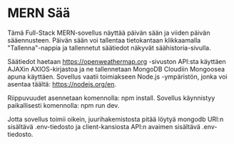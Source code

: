 # MERN Sää

Tämä Full-Stack MERN-sovellus näyttää päivän sään ja viiden päivän sääennusteen. Päivän sään voi tallentaa tietokantaan klikkaamalla "Tallenna"-nappia ja tallennetut säätiedot näkyvät säähistoria-sivulla.

Säätiedot haetaan https://openweathermap.org -sivuston API:sta käyttäen AJAXin AXIOS-kirjastoa ja ne tallennetaan MongoDB Cloudiin Mongoosea apuna käyttäen.
Sovellus vaatii toimiakseen Node.js -ympäristön, jonka voi asentaa täältä: https://nodejs.org/en.

Riippuvuudet asennetaan komennolla: npm install.
Sovellus käynnistyy paikallisesti komennolla: npm run dev.

Jotta sovellus toimii oikein, juurihakemistosta pitää löytyä mongodb URI:n sisältävä .env-tiedosto ja client-kansiosta API:n avaimen sisältävä .env-tiedosto.